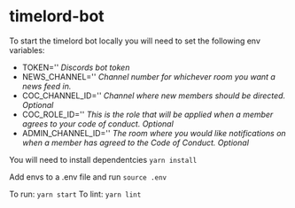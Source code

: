 # timelord-bot

To start the timelord bot locally you will need to set the following env variables:

- TOKEN='' *Discords bot token*
- NEWS_CHANNEL='' *Channel number for whichever room you want a news feed in.*
- COC_CHANNEL_ID='' *Channel where new members should be directed. Optional*
- COC_ROLE_ID='' *This is the role that will be applied when a member agrees to your code of conduct. Optional*
- ADMIN_CHANNEL_ID='' *The room where you would like notifications on when a member has agreed to the Code of Conduct. Optional*

You will need to install dependentcies `yarn install`

Add envs to a .env file and run `source .env`

To run: `yarn start`
To lint: `yarn lint`

